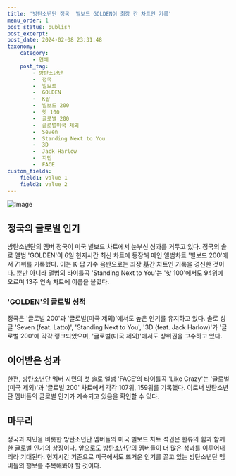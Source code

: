 ```yaml
---
title: '방탄소년단 정국  빌보드 GOLDEN이 최장 간 차트인 기록'
menu_order: 1
post_status: publish
post_excerpt: 
post_date: 2024-02-08 23:31:48
taxonomy:
    category:
        - 연예
    post_tag:
        - 방탄소년단
        -  정국
        -  빌보드
        -  GOLDEN
        -  K팝
        -  빌보드 200
        -  핫 100
        -  글로벌 200
        -  글로벌미국 제외
        -  Seven
        -  Standing Next to You
        -  3D
        -  Jack Harlow
        -  지민
        -  FACE
custom_fields:
    field1: value 1
    field2: value 2
---
```


![Image](https://ssl.pstatic.net/mimgnews/image/312/2024/02/07/0000648274_001_20240207083203649.jpg?type=w540)

## 정국의 글로벌 인기
방탄소년단의 멤버 정국이 미국 빌보드 차트에서 눈부신 성과를 거두고 있다. 정국의 솔로 앨범 'GOLDEN'이 6일 현지시간 최신 차트에 등장해 메인 앨범차트 '빌보드 200'에서 71위를 기록했다. 이는 K-팝 가수 음반으로는 최장 基간 차트인 기록을 경신한 것이다. 뿐만 아니라 앨범의 타이틀곡 'Standing Next to You'는 '핫 100'에서도 94위에 오르며 13주 연속 차트에 이름을 올렸다. 
### 'GOLDEN'의 글로벌 성적
정국은 '글로벌 200'과 '글로벌(미국 제외)'에서도 높은 인기를 유지하고 있다. 솔로 싱글 'Seven (feat. Latto)', 'Standing Next to You', '3D (feat. Jack Harlow)'가 '글로벌 200'에 각각 랭크되었으며, '글로벌(미국 제외)'에서도 상위권을 고수하고 있다.
## 이어받은 성과
한편, 방탄소년단 멤버 지민의 첫 솔로 앨범 'FACE'의 타이틀곡 'Like Crazy'는 '글로벌(미국 제외)'과 '글로벌 200' 차트에서 각각 107위, 159위를 기록했다. 이로써 방탄소년단 멤버들의 글로벌 인기가 계속되고 있음을 확인할 수 있다.
## 마무리
정국과 지민을 비롯한 방탄소년단 멤버들의 미국 빌보드 차트 석권은 한류의 힘과 함께한 글로벌 인기의 상징이다. 앞으로도 방탄소년단의 멤버들이 더 많은 성과를 이루어내리라 기대된다. 현지시간 기준으로 미국에서도 뜨거운 인기를 끌고 있는 방탄소년단 멤버들의 행보를 주목해봐야 할 것이다.
